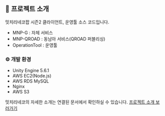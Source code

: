 ## 📱 프로젝트 소개
밋치리네코팝 시즌2 클라이언트, 운영툴 소스 코드입니다. 


- MNP-G : 자체 서비스 
- MNP-QROAD : 동남아 서비스(QROAD 퍼블리싱)
- OperationTool : 운영툴

### ⚙️ 개발 환경
- Unity Engine 5.6.1
- AWS EC2(Node.js)
- AWS RDS MySQL
- Nginx
- AWS S3

밋치리네코의 자세한 소개는 연결된 문서에서 확인하실 수 있습니다.
[프로젝트 소개 보러가기](https://www.notion.so/lessgame/1-2-12503f50dfae4c82930c9a685838d425?pvs=4)

